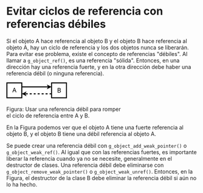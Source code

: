 # Evitar ciclos de referencia con referencias débiles

Si el objeto A hace referencia al objeto B y el objeto B hace referencia al objeto A, hay un ciclo de referencia y los dos objetos nunca se liberarán. Para evitar ese problema, existe el concepto de referencias "débiles". Al llamar a `g_object_ref()`, es una referencia "sólida". Entonces, en una dirección hay una referencia fuerte, y en la otra dirección debe haber una referencia débil (o ninguna referencia).

<a id="oop-gobject-weak-ref-schema"></a>

<div class="caption">

<img src="https://raw.githubusercontent.com/gersonbenavides/glib-gtk-libro/main/src/assets/images/diagrams/weak-ref.svg" alt="" width="32%" />

<p><span class="oop-gobject-weak-ref-schema">Figura</span>: Usar una referencia débil para romper <br /> el ciclo de referencia entre A y B.</p>

</div>

En la <span class="oop-gobject-weak-ref-schema">Figura</span> podemos ver que el objeto A tiene una fuerte referencia al objeto B, y el objeto B tiene una débil referencia al objeto A.

Se puede crear una referencia débil con `g_object_add_weak_pointer()` o `g_object_weak_ref()`. Al igual que con las referencias fuertes, es importante liberar la referencia cuando ya no se necesite, generalmente en el destructor de clases. Una referencia débil debe eliminarse con `g_object_remove_weak_pointer()` o `g_object_weak_unref()`. Entonces, en la <span class="oop-gobject-weak-ref-schema">Figura</span>, el destructor de la clase B debe eliminar la referencia débil si aún no lo ha hecho.

<!-- Habilitacion del enumeramiento de referencias -->

<div class="oop-gobj-refs"></div>